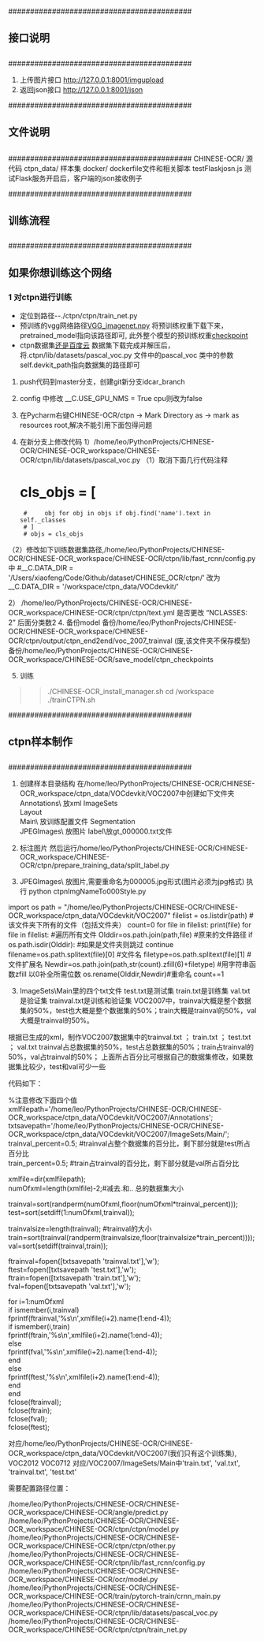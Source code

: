 ##########################################
##					##
##		接口说明		##
##					##
##########################################
1. 上传图片接口
http://127.0.0.1:8001/imgupload
1. 返回json接口
http://127.0.0.1:8001/json



##########################################
##					##
##		文件说明		##
##					##
##########################################
CHINESE-OCR/ 		源代码
ctpn_data/		样本集
docker/			dockerfile文件和相关脚本
testFlaskjosn.js	测试Flask服务开启后，客户端的json接收例子



##########################################
##					##
##		训练流程		##
##					##
##########################################

## 如果你想训练这个网络
### 1 对ctpn进行训练
* 定位到路径--./ctpn/ctpn/train_net.py
* 预训练的vgg网络路径[VGG_imagenet.npy](https://pan.baidu.com/s/1JO_ZojA5bkmJZsnxsShgkg)
将预训练权重下载下来，pretrained_model指向该路径即可,
此外整个模型的预训练权重[checkpoint](https://pan.baidu.com/s/1aT-vHgq7nvLy4M_T6SwR1Q)
* ctpn数据集[还是百度云](https://pan.baidu.com/s/1NXFmdP_OgRF42xfHXUhBHQ)
数据集下载完成并解压后，将.ctpn/lib/datasets/pascal_voc.py 文件中的pascal_voc 类中的参数self.devkit_path指向数据集的路径即可


1. push代码到master分支，创建git新分支idcar_branch

1. config 中修改
	__C.USE_GPU_NMS = True cpu则改为false

2. 在Pycharm右键CHINESE-OCR/ctpn -> Mark Directory as -> mark as resources root,解决不能引用下面包得问题
3. 在新分支上修改代码
1）/home/leo/PythonProjects/CHINESE-OCR/CHINESE-OCR_workspace/CHINESE-OCR/ctpn/lib/datasets/pascal_voc.py
 （1）取消下面几行代码注释
	# cls_objs = [
        #     obj for obj in objs if obj.find('name').text in self._classes
        # ]
        # objs = cls_objs
 （2）修改如下训练数据集路径,/home/leo/PythonProjects/CHINESE-OCR/CHINESE-OCR_workspace/CHINESE-OCR/ctpn/lib/fast_rcnn/config.py中
	#__C.DATA_DIR = '/Users/xiaofeng/Code/Github/dataset/CHINESE_OCR/ctpn/'
	改为
	__C.DATA_DIR = '/workspace/ctpn_data/VOCdevkit/'

2） /home/leo/PythonProjects/CHINESE-OCR/CHINESE-OCR_workspace/CHINESE-OCR/ctpn/ctpn/text.yml
	是否更改 “NCLASSES: 2” 后面分类数2
4. 备份model
备份/home/leo/PythonProjects/CHINESE-OCR/CHINESE-OCR_workspace/CHINESE-OCR/ctpn/output/ctpn_end2end/voc_2007_trainval
	(废,该文件夹不保存模型)备份/home/leo/PythonProjects/CHINESE-OCR/CHINESE-OCR_workspace/CHINESE-OCR/save_model/ctpn_checkpoints

5. 训练
	
>> ./CHINESE-OCR_install_manager.sh
>> cd /workspace
>> ./trainCTPN.sh


##########################################
##					##
##		ctpn样本制作		##
##					##
##########################################
1. 创建样本目录结构 
在/home/leo/PythonProjects/CHINESE-OCR/CHINESE-OCR_workspace/ctpn_data/VOCdevkit/VOC2007中创建如下文件夹
	Annotations\ 放xml
	ImageSets\
		Layout\
		Main\	放训练配置文件
		Segmentation\
	JPEGImages\ 放图片
	label\放gt_000000.txt文件
2. 标注图片
	然后运行/home/leo/PythonProjects/CHINESE-OCR/CHINESE-OCR_workspace/CHINESE-OCR/ctpn/prepare_training_data/split_label.py

2. JPEGImages\ 放图片,需要重命名为000005.jpg形式(图片必须为jpg格式)
执行  python ctpnImgNameTo000Style.py


import os
path = "/home/leo/PythonProjects/CHINESE-OCR/CHINESE-OCR_workspace/ctpn_data/VOCdevkit/VOC2007"
filelist = os.listdir(path) #该文件夹下所有的文件（包括文件夹）
count=0
for file in filelist:
    print(file)
for file in filelist:   #遍历所有文件
    Olddir=os.path.join(path,file)   #原来的文件路径
    if os.path.isdir(Olddir):   #如果是文件夹则跳过
	continue
    filename=os.path.splitext(file)[0]   #文件名
    filetype=os.path.splitext(file)[1]   #文件扩展名
    Newdir=os.path.join(path,str(count).zfill(6)+filetype)  #用字符串函数zfill 以0补全所需位数
    os.rename(Olddir,Newdir)#重命名
    count+=1


3. ImageSets\Main里的四个txt文件
	test.txt是测试集
	train.txt是训练集
	val.txt是验证集
	trainval.txt是训练和验证集
	VOC2007中，trainval大概是整个数据集的50%，test也大概是整个数据集的50%；train大概是trainval的50%，val大概是trainval的50%。

根据已生成的xml，制作VOC2007数据集中的trainval.txt ； train.txt ； test.txt ； val.txt
trainval占总数据集的50%，test占总数据集的50%；train占trainval的50%，val占trainval的50%；
上面所占百分比可根据自己的数据集修改，如果数据集比较少，test和val可少一些

代码如下：

%注意修改下面四个值  
xmlfilepath='/home/leo/PythonProjects/CHINESE-OCR/CHINESE-OCR_workspace/ctpn_data/VOCdevkit/VOC2007/Annotations';  
txtsavepath='/home/leo/PythonProjects/CHINESE-OCR/CHINESE-OCR_workspace/ctpn_data/VOCdevkit/VOC2007/ImageSets/Main/';  
trainval_percent=0.5; #trainval占整个数据集的百分比，剩下部分就是test所占百分比  
train_percent=0.5; #train占trainval的百分比，剩下部分就是val所占百分比  

xmlfile=dir(xmlfilepath);  
numOfxml=length(xmlfile)-2;#减去.和..  总的数据集大小  

trainval=sort(randperm(numOfxml,floor(numOfxml*trainval_percent)));  
test=sort(setdiff(1:numOfxml,trainval));  

trainvalsize=length(trainval); #trainval的大小  
train=sort(trainval(randperm(trainvalsize,floor(trainvalsize*train_percent))));  
val=sort(setdiff(trainval,train));  

ftrainval=fopen([txtsavepath 'trainval.txt'],'w');  
ftest=fopen([txtsavepath 'test.txt'],'w');  
ftrain=fopen([txtsavepath 'train.txt'],'w');  
fval=fopen([txtsavepath 'val.txt'],'w');  

for i=1:numOfxml  
    if ismember(i,trainval)  
        fprintf(ftrainval,'%s\n',xmlfile(i+2).name(1:end-4));  
        if ismember(i,train)  
            fprintf(ftrain,'%s\n',xmlfile(i+2).name(1:end-4));  
        else  
            fprintf(fval,'%s\n',xmlfile(i+2).name(1:end-4));  
        end  
    else  
        fprintf(ftest,'%s\n',xmlfile(i+2).name(1:end-4));  
    end  
end  
fclose(ftrainval);  
fclose(ftrain);  
fclose(fval);  
fclose(ftest);



对应/home/leo/PythonProjects/CHINESE-OCR/CHINESE-OCR_workspace/ctpn_data/VOCdevkit/VOC2007(我们只有这个训练集),
VOC2012
VOC0712
对应/VOC2007/ImageSets/Main中'train.txt', 'val.txt', 'trainval.txt', 'test.txt'




需要配置路径位置：

/home/leo/PythonProjects/CHINESE-OCR/CHINESE-OCR_workspace/CHINESE-OCR/angle/predict.py
/home/leo/PythonProjects/CHINESE-OCR/CHINESE-OCR_workspace/CHINESE-OCR/ctpn/ctpn/model.py
/home/leo/PythonProjects/CHINESE-OCR/CHINESE-OCR_workspace/CHINESE-OCR/ctpn/ctpn/other.py
/home/leo/PythonProjects/CHINESE-OCR/CHINESE-OCR_workspace/CHINESE-OCR/ctpn/lib/fast_rcnn/config.py
/home/leo/PythonProjects/CHINESE-OCR/CHINESE-OCR_workspace/CHINESE-OCR/ocr/model.py
/home/leo/PythonProjects/CHINESE-OCR/CHINESE-OCR_workspace/CHINESE-OCR/train/pytorch-train/crnn_main.py
/home/leo/PythonProjects/CHINESE-OCR/CHINESE-OCR_workspace/CHINESE-OCR/ctpn/lib/datasets/pascal_voc.py
/home/leo/PythonProjects/CHINESE-OCR/CHINESE-OCR_workspace/CHINESE-OCR/ctpn/ctpn/train_net.py









